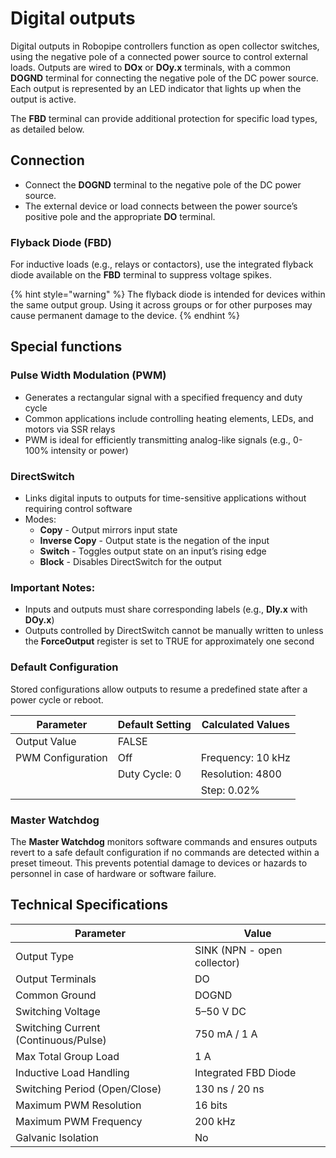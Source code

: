 # Digital outputs

Digital outputs in Robopipe controllers function as open collector switches, using the negative pole of a connected power source to control external loads. Outputs are wired to **DOx** or **DOy.x** terminals, with a common **DOGND** terminal for connecting the negative pole of the DC power source. Each output is represented by an LED indicator that lights up when the output is active.

The **FBD** terminal can provide additional protection for specific load types, as detailed below.

## Connection

* Connect the **DOGND** terminal to the negative pole of the DC power source.
* The external device or load connects between the power source’s positive pole and the appropriate **DO** terminal.

### **Flyback Diode (FBD)**

For inductive loads (e.g., relays or contactors), use the integrated flyback diode available on the **FBD** terminal to suppress voltage spikes.

{% hint style="warning" %}
The flyback diode is intended for devices within the same output group. Using it across groups or for other purposes may cause permanent damage to the device.
{% endhint %}

## Special functions

### **Pulse Width Modulation (PWM)**

* Generates a rectangular signal with a specified frequency and duty cycle
* Common applications include controlling heating elements, LEDs, and motors via SSR relays
* PWM is ideal for efficiently transmitting analog-like signals (e.g., 0-100% intensity or power)

### **DirectSwitch**

* Links digital inputs to outputs for time-sensitive applications without requiring control software
* Modes:
  * **Copy** - Output mirrors input state
  * **Inverse Copy** - Output state is the negation of the input
  * **Switch** - Toggles output state on an input’s rising edge
  * **Block** - Disables DirectSwitch for the output

### **Important Notes**:

* Inputs and outputs must share corresponding labels (e.g., **DIy.x** with **DOy.x**)
* Outputs controlled by DirectSwitch cannot be manually written to unless the **ForceOutput** register is set to TRUE for approximately one second

### **Default Configuration**

Stored configurations allow outputs to resume a predefined state after a power cycle or reboot.

| Parameter         | Default Setting | Calculated Values |
| ----------------- | --------------- | ----------------- |
| Output Value      | FALSE           |                   |
| PWM Configuration | Off             | Frequency: 10 kHz |
|                   | Duty Cycle: 0   | Resolution: 4800  |
|                   |                 | Step: 0.02%       |

### **Master Watchdog**

The **Master Watchdog** monitors software commands and ensures outputs revert to a safe default configuration if no commands are detected within a preset timeout. This prevents potential damage to devices or hazards to personnel in case of hardware or software failure.

## Technical Specifications

| Parameter                            | Value                       |
| ------------------------------------ | --------------------------- |
| Output Type                          | SINK (NPN - open collector) |
| Output Terminals                     | DO                          |
| Common Ground                        | DOGND                       |
| Switching Voltage                    | 5–50 V DC                   |
| Switching Current (Continuous/Pulse) | 750 mA / 1 A                |
| Max Total Group Load                 | 1 A                         |
| Inductive Load Handling              | Integrated FBD Diode        |
| Switching Period (Open/Close)        | 130 ns / 20 ns              |
| Maximum PWM Resolution               | 16 bits                     |
| Maximum PWM Frequency                | 200 kHz                     |
| Galvanic Isolation                   | No                          |
